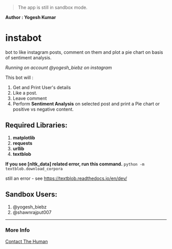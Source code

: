 > The app is still in sandbox mode.

**Author : Yogesh Kumar**

# instabot
bot to like instagram posts, comment on them and plot a pie chart on basis of sentiment analysis.

*Running on account @yogesh_biebz on instagram*

This bot will :
1. Get and Print User's details
2. Like a post.
3. Leave comment
4. Perform **Sentiment Analysis** on selected post and print a Pie chart or positive vs negative content.

## Required Libraries:
1. **matplotlib**
2. **requests**
3. **urllib**
4. **textblob**


**If you see [nltk_data] related error, run this command.**
`python -m textblob.download_corpora`

still an error - see https://textblob.readthedocs.io/en/dev/

## Sandbox Users:
1. @yogesh_biebz
2. @shawnrajput007


***
### More Info

[Contact The Human](mailto:yogesh.biebz@gmail.com)
